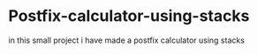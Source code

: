 # Postfix-calculator-using-stacks
in this small project i have made a postfix calculator using stacks
